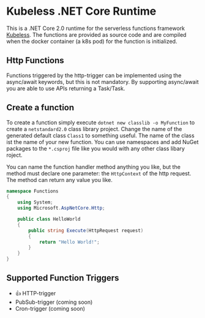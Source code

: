 # Kubeless .NET Core Runtime

This is a .NET Core 2.0 runtime for the serverless functions framework [Kubeless](https://github.com/kubeless/kubeless). The functions are provided as source code and are compiled when the docker container (a k8s pod) for the function is initialized.

## Http Functions

Functions triggered by the http-trigger can be implemented using the async/await keywords, but this is not mandatory. By supporting async/await you are able to use APIs returning a Task/Task<T>.

## Create a function

To create a function simply execute `dotnet new classlib -o MyFunction` to create a `netstandard2.0` class library project. Change the name of the generated default class `Class1` to something useful. The name of the class ist the name of your new function. You can use namespaces and add NuGet packages to the `*.csproj` file like you would with any other class libary roject.

You can name the function handler method anything you like, but the method must declare one parameter: the `HttpContext` of the http request. The method can return any value you like. 

```csharp
namespace Functions
{
    using System;
    using Microsoft.AspNetCore.Http;

    public class HelloWorld
    {
        public string Execute(HttpRequest request)
        {
            return "Hello World!";
        }
    }
}
```

## Supported Function Triggers

* :+1: HTTP-trigger
* PubSub-trigger (coming soon)
* Cron-trigger (coming soon)
